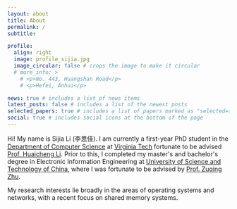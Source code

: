 ```yaml
---
layout: about
title: About
permalink: /
subtitle: 

profile:
  align: right
  image: profile_sijia.jpg
  image_circular: false # crops the image to make it circular
  # more_info: >
    # <p>No. 443, Huangshan Road</p>
    # <p>Hefei, Anhui</p>

news: true # includes a list of news items
latest_posts: false # includes a list of the newest posts
selected_papers: true # includes a list of papers marked as "selected={true}"
social: true # includes social icons at the bottom of the page
---
```


Hi! My name is Sijia Li (李思佳). I am currently a first-year PhD student in the [Department of Computer Science](https://cs.vt.edu/) at [Virginia Tech](https://www.vt.edu/) fortunate to be advised [Prof. Huaicheng Li](https://huaicheng.github.io/). Prior to this, I completed my master's and bachelor's degree in Electronic Information Engineering at [University of Science and Technology of China](https://en.ustc.edu.cn/), where I was fortunate to be advised by [Prof. Zuqing Zhu](http://www.zuqingzhu.info/).

My research interests lie broadly in the areas of operating systems and networks, with a recent focus on shared memory systems.
